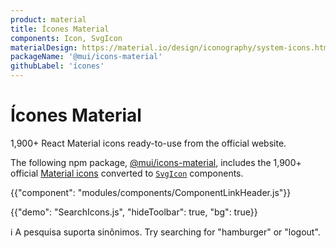 ```yaml
---
product: material
title: Ícones Material
components: Icon, SvgIcon
materialDesign: https://material.io/design/iconography/system-icons.html
packageName: '@mui/icons-material'
githubLabel: 'ícones'
---
```


# Ícones Material

<p class="description">1,900+ React Material icons ready-to-use from the official website.</p>

The following npm package, [@mui/icons-material](https://www.npmjs.com/package/@mui/icons-material), includes the 1,900+ official [Material icons](https://fonts.google.com/icons) converted to [`SvgIcon`](/api/svg-icon/) components.

{{"component": "modules/components/ComponentLinkHeader.js"}}

{{"demo": "SearchIcons.js", "hideToolbar": true, "bg": true}}

ℹ️ A pesquisa suporta sinônimos. Try searching for "hamburger" or "logout".
